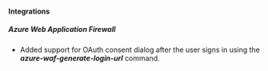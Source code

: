 
#### Integrations

##### Azure Web Application Firewall

- Added support for OAuth consent dialog after the user signs in using the ***azure-waf-generate-login-url*** command.
